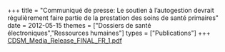 +++
title = "Communiqué de presse: Le soutien à l’autogestion devrait régulièrement faire partie de la prestation des soins de santé primaires"
date = 2012-05-15
themes = ["Dossiers de santé électroniques","Ressources humaines"]
types = ["Publications"]
+++
[CDSM_Media_Release_FINAL_FR_1.pdf](/files/CDSM_Media_Release_FINAL_FR_1.pdf)
